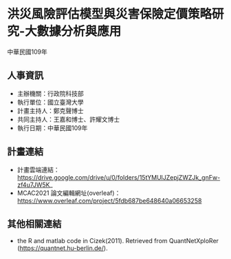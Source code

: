# 洪災風險評估模型與災害保險定價策略研究-大數據分析與應用
中華民國109年 <br>

## 人事資訊
+ 主辦機關：行政院科技部 <br>
+ 執行單位：國立臺灣大學 <br>
+ 計畫主持人：鄭克聲博士 <br>
+ 共同主持人：王嘉和博士、許耀文博士 <br>
+ 執行日期：中華民國109年

## 計畫連結
+ 計畫雲端連結：https://drive.google.com/drive/u/0/folders/15tYMUlJZepjZWZJk_gnFw-zf4u7JW5K_ <br>
+ MCAC2021 論文編輯網址(overleaf)：https://www.overleaf.com/project/5fdb687be648640a06653258 <br>

## 其他相關連結
+ the R and matlab code in Cizek(2011). Retrieved from QuantNetXploRer (https://quantnet.hu-berlin.de/).

